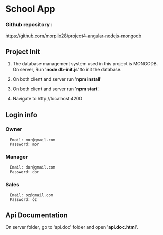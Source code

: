 # School App

### Github repository :
https://github.com/morpilo28/project4-angular-nodejs-mongodb

## Project Init

1. The database management system used in this project is MONGODB. \
   On server, Run '**node db-init.js**' to init the database.

1. On both client and server run '**npm install**'

2. On both client and server run '**npm start**'.

4. Navigate to http://localhost:4200


## Login info

   ### Owner
  ```
    Email: mor@gmail.com
    Password: mor
  ```

   ### Manager
  ```
    Email: dor@gmail.com
    Password: dor
  ```

   ### Sales
  ```
    Email: oz@gmail.com
    Password: oz
  ```

## Api Documentation
On server folder, go to 'api.doc' folder and open '**api.doc.html**'.
